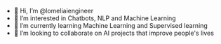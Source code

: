 - 👋 Hi, I’m @lomeliaiengineer
- 👀 I’m interested in Chatbots, NLP and Machine Learning
- 🌱 I’m currently learning Machine Learning and Supervised learning
- 💞️ I’m looking to collaborate on AI projects that improve people's lives


<!---
- 📫 How to reach me ...
lomeliaiengineer/lomeliaiengineer is a ✨ special ✨ repository because its `README.md` (this file) appears on your GitHub profile.
You can click the Preview link to take a look at your changes.
--->
